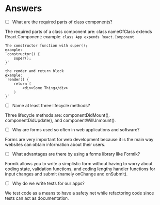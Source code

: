 # Answers

- [ ] What are the required parts of class components?

The required parts of a class component are:
	class nameOfClass extends React.Component: example:
	`class App expends React.Component`

	The constructor function with super();
	example:
	`constructor() {
		super();
	}`

	the render and return block
	example: 
	`render() {
		return (
			<div>Some Thing</div>
		)
	}`

- [ ] Name at least three lifecycle methods?

Three lifecycle methods are: componentDidMount(), componentDidUpdate(), and componentWillUnmount().

- [ ] Why are forms used so often in web applications and software?

Forms are very important for web development because it is the main way websites can obtain information about their users.

- [ ] What advantages are there by using a forms library like Formik?

Formik allows you to write a simplistic form without having to worry about coding state, validation functions, and coding lengthy handler functions for input changes and submit (namely onChange and onSubmit).

- [ ] Why do we write tests for our apps?

We test code as a means to have a safety net while refactoring code since tests can act as documentation. 
